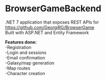 # BrowserGameBackend

.NET 7 application that exposes REST APIs for https://github.com/GeorgiRG/BrowserGame \
Built with ASP.NET and Entity Framework

**Features done:**\
-Registration\
-Login and sessions\
-Email confirmation\
-Galaxy/map generation\
-Map routes\
-Character creation
